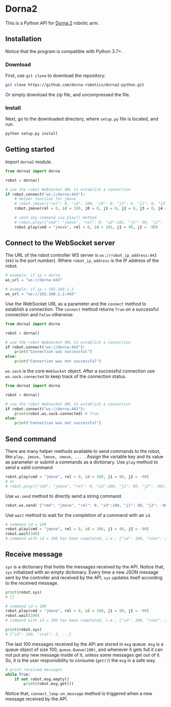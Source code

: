 # Dorna2 
This is a Python API for [Dorna 2][dorna] robotic arm.

## Installation
Notice that the program is compatible with Python 3.7+.

### Download
First, use `git clone` to download the repository:  
```bash
git clone https://github.com/dorna-robotics/dorna2-python.git
```
Or simply download the zip file, and uncompressed the file.  

### Install
Next, go to the downloaded directory, where `setup.py` file is located, and run:
```bash
python setup.py install
```
## Getting started
Import `dorna2` module.
``` python
from dorna2 import dorna

robot = dorna()

# use the robot WebSocket URL to establish a connection
if robot.connect("ws://dorna:443"):
	# helper function for jmove
	# robot.jmove({"rel": 0, "id": 100, "j0": 0, "j1": 0, "j2": 0, "j3": 0, "j4": 0}) 
	robot.jmove(rel = 0, id = 100, j0 = 0, j1 = 0, j2 = 0, j3 = 0, j4 = 0)

	# send any command via play() method
	# robot.play({"cmd": "jmove", "rel": 0, "id":101, "j1": 90, "j2": -90})
	robot.play(cmd = "jmove", rel = 0, id = 101, j1 = 90, j2 = -90)
```  
## Connect to the WebSocket server
The URL of the robot controller WS server is `ws://robot_ip_address:443` (`443` is the port number). Where `robot_ip_address` is the IP address of the robot. 
```python
# example: if ip = dorna
ws_url = "ws://dorna:443"

# example: if ip = 192.168.1.2
ws_url = "ws://192.168.1.2:443"
```
Use the WebSocket URL as a parameter and the `connect` method to establish a connection. The `connect` method returns `True` on a successful connection and `False` otherwise. 
``` python
from dorna2 import dorna

robot = dorna()

# use the robot WebSocket URL to establish a connection
if robot.connect("ws://dorna:443"):
	print("Connection was successful")
else:
	print("Connection was not successful")
```  
`ws.sock` is the core `WebSocket` object. After a successful connection use `ws.sock.connected` to keep track of the connection status.  
```python
from dorna2 import dorna

robot = dorna()

# use the robot WebSocket URL to establish a connection
if robot.connect("ws://dorna:443"):
	print(robot.ws.sock.connected) # True
else:
	print("Connection was not successful")
``` 
## Send command
There are many helper methods available to send commands to the robot, like `play, jmove, lmove, cmove, ... `. Assign the variable key and its value as parameter or submit a commands as a dictionary. Use `play` method to send a valid command
``` python
robot.play(cmd = "jmove", rel = 0, id = 100, j1 = 90, j2 = -90)
# or
# robot.play({"cmd": "jmove", "rel": 0, "id":100, "j1": 90, "j2": -90})
``` 
Use `ws.send` method to directly send a string command.
``` python
robot.ws.send('{"cmd": "jmove", "rel": 0, "id":100, "j1": 90, "j2": -90}')
``` 
Use `wait` method to wait for the completion of a command with an `id`. 
``` python
# command id = 100
robot.play(cmd = "jmove", rel = 0, id = 100, j1 = 90, j2 = -90)
robot.wait(100)
# command with id = 100 has been completed, i.e., {"id": 100, "stat": 2} has been received
``` 
## Receive message
`sys` is a dictionary that holds the messages received by the API. Notice that, `sys` initialized with an empty dictionary. Every time a new JSON message sent by the controller and received by the API, `sys` updates itself according to the received message.
``` python
print(robot.sys)
# {}

# command id = 100
robot.play(cmd = "jmove", rel = 0, id = 100, j1 = 90, j2 = -90)
robot.wait(100)
# command with id = 100 has been completed, i.e., {"id": 100, "stat": 2} has been received

print(robot.sys)
# {"id": 100, "stat": 2, ...}
``` 
The last 100 messages received by the API are stored in `msg` queue. `msg` is a queue object of size 100, `queue.Queue(100)`, and whenever it gets full it can not put any new message inside of it, unless some messages get out of it. So, it is the user responsibility to consume (`get()`) the `msg` in a safe way.   
``` python
# print received messages 
while True:
	if not robot.msg.empty()
		print(robot.msg.get())
``` 
Notice that, `connect_loop.on_message` method is triggered when a new message received by the API.

[dorna]: https://dorna.ai/
